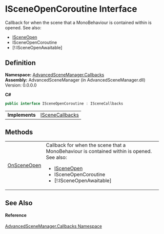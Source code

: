 # ISceneOpenCoroutine Interface


Callback for when the scene that a MonoBehaviour is contained within is opened. See also: <ul><li><a href="T_AdvancedSceneManager_Callbacks_ISceneOpen">ISceneOpen</a></li><li>ISceneOpenCoroutine</li><li>[!:ISceneOpenAwaitable]</li></ul>





## Definition
**Namespace:** <a href="N_AdvancedSceneManager_Callbacks">AdvancedSceneManager.Callbacks</a>  
**Assembly:** AdvancedSceneManager (in AdvancedSceneManager.dll) Version: 0.0.0.0

**C#**
``` C#
public interface ISceneOpenCoroutine : ISceneCallbacks
```

<table><tr><td><strong>Implements</strong></td><td><a href="T_AdvancedSceneManager_Callbacks_ISceneCallbacks">ISceneCallbacks</a></td></tr>
</table>



## Methods
<table>
<tr>
<td><a href="M_AdvancedSceneManager_Callbacks_ISceneOpenCoroutine_OnSceneOpen">OnSceneOpen</a></td>
<td>Callback for when the scene that a MonoBehaviour is contained within is opened. See also: <ul><li><a href="T_AdvancedSceneManager_Callbacks_ISceneOpen">ISceneOpen</a></li><li>ISceneOpenCoroutine</li><li>[!:ISceneOpenAwaitable]</li></ul>

</td></tr>
</table>

## See Also


#### Reference
<a href="N_AdvancedSceneManager_Callbacks">AdvancedSceneManager.Callbacks Namespace</a>  
